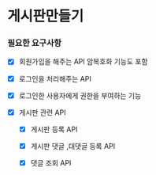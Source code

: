 # 게시판만들기 

### 필요한 요구사항

- [x] 회원가입을 해주는 API 암복호화 기능도 포함

- [x] 로그인을 처리해주는 API

- [x] 로그인한 사용자에게 권한을 부여하는 기능

- [x] 게시판 관련 API

  - [x] 게시판 등록 API
  - [x] 게시판 댓글 ,대댓글 등록 API
  - [x] 댓글 조회 API 

  